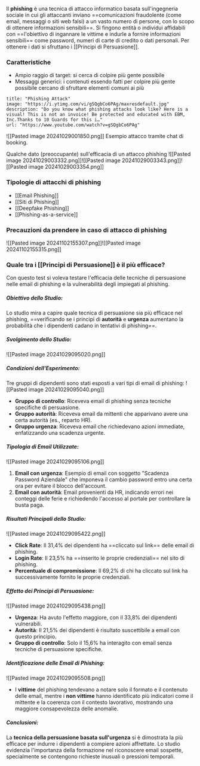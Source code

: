 Il **phishing** è una tecnica di attacco informatico basata sull'ingegneria sociale in cui gli attaccanti inviano ==comunicazioni fraudolente (come email, messaggi o siti web falsi) a un vasto numero di persone, con lo scopo di ottenere informazioni sensibili==. Si fingono entità o individui affidabili con ==l'obiettivo di ingannare le vittime e indurle a fornire informazioni sensibili== come password, numeri di carte di credito o dati personali.
Per ottenere i dati si sfruttano i [[Principi di Persuasione]].

### Caratteristiche
- Ampio raggio di target: si cerca di colpire più gente possibile
- Messaggi generici: i contenuti essendo fatti per colpire più gente possibile cercano di sfruttare elementi comuni ai più

```embed
title: "Phishing Attack"
image: "https://i.ytimg.com/vi/gSQgbCo6PAg/maxresdefault.jpg"
description: "Do you know what phishing attacks look like? Here is a visual! This is not an invoice! Be protected and educated with EBM, Inc.Thanks to 10 Guards for this i…"
url: "https://www.youtube.com/watch?v=gSQgbCo6PAg"
```

![[Pasted image 20241029001850.png]]
Esempio attacco tramite chat di booking.

Qualche dato (preoccupante) sull'efficacia di un attacco phishing
![[Pasted image 20241029003332.png]]![[Pasted image 20241029003343.png]]![[Pasted image 20241029003354.png]]

### Tipologie di attacchi di phishing
- [[Email Phishing]]
- [[Siti di Phishing]]
- [[Deepfake Phishing]]
- [[Phishing-as-a-service]]

### Precauzioni da prendere in caso di attacco di phishing
![[Pasted image 20241102155307.png]]![[Pasted image 20241102155315.png]]

### Quale tra i [[Principi di Persuasione]] è il più efficace?
Con questo test si voleva testare l'efficacia delle tecniche di persuasione nelle email di phishing e la vulnerabilità degli impiegati al phishing.
##### **Obiettivo dello Studio:**
Lo studio mira a capire quale tecnica di persuasione sia più efficace nel phishing, ==verificando se i principi di **autorità** e **urgenza** aumentano la probabilità che i dipendenti cadano in tentativi di phishing==.

##### **Svolgimento dello Studio:**
![[Pasted image 20241029095020.png]]

##### **Condizioni dell'Esperimento:**
Tre gruppi di dipendenti sono stati esposti a vari tipi di email di phishing:
![[Pasted image 20241029095040.png]]
- **Gruppo di controllo**: Riceveva email di phishing senza tecniche specifiche di persuasione.
- **Gruppo autorità**: Riceveva email da mittenti che apparivano avere una certa autorità (es., reparto HR).
- **Gruppo urgenza**: Riceveva email che richiedevano azioni immediate, enfatizzando una scadenza urgente.

##### **Tipologia di Email Utilizzate:**
![[Pasted image 20241029095106.png]]
1. **Email con urgenza**: Esempio di email con soggetto "Scadenza Password Aziendale" che imponeva il cambio password entro una certa ora per evitare il blocco dell'account.
2. **Email con autorità**: Email provenienti da HR, indicando errori nei conteggi delle ferie e richiedendo l'accesso al portale per controllare la busta paga.

##### **Risultati Principali dello Studio:**
![[Pasted image 20241029095422.png]]
- **Click Rate**: Il 31,4% dei dipendenti ha ==cliccato sul link== delle email di phishing.
- **Login Rate**: Il 23,5% ha ==inserito le proprie credenziali== nel sito di phishing.
- **Percentuale di compromissione**: Il 69,2% di chi ha cliccato sul link ha successivamente fornito le proprie credenziali.

##### **Effetto dei Principi di Persuasione:**
![[Pasted image 20241029095438.png]]
- **Urgenza**: Ha avuto l'effetto maggiore, con il 33,8% dei dipendenti vulnerabili.
- **Autorità**: Il 21,5% dei dipendenti è risultato suscettibile a email con questo principio.
- **Gruppo di controllo**: Solo il 15,6% ha interagito con email senza tecniche di persuasione specifiche.

##### **Identificazione delle Email di Phishing:**
![[Pasted image 20241029095508.png]]
- I **vittime** del phishing tendevano a notare solo il formato e il contenuto delle email, mentre i **non vittime** hanno identificato più indicatori come il mittente e la coerenza con il contesto lavorativo, mostrando una maggiore consapevolezza delle anomalie.

##### **Conclusioni:**
La **tecnica della persuasione basata sull'urgenza** si è dimostrata la più efficace per indurre i dipendenti a compiere azioni affrettate. Lo studio evidenzia l'importanza della formazione nel riconoscere email sospette, specialmente se contengono richieste inusuali o pressioni temporali.







